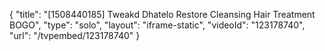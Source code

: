 {
    "title": "[1508440185] Tweakd Dhatelo Restore Cleansing Hair Treatment BOGO",
    "type": "solo",
    "layout": "iframe-static",
    "videoId": "123178740",
    "url": "\/tvpembed\/123178740"
}